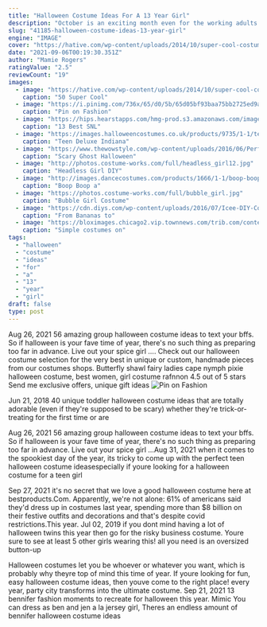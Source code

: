 ```yaml
---
title: "Halloween Costume Ideas For A 13 Year Girl"
description: "October is an exciting month even for the working adults. We get to break away from our professional work attire at least once this month. If you are celebrating halloween at the office, be creative, dress up in appropriate costume and bring some fun to the workplace. Picking an appropriate halloween costume"
slug: "41185-halloween-costume-ideas-13-year-girl"
engine: "IMAGE"
cover: "https://hative.com/wp-content/uploads/2014/10/super-cool-costume-ideas/13-superwoman-costume.jpg"
date: "2021-09-06T00:19:30.351Z"
author: "Mamie Rogers"
ratingValue: "2.5"
reviewCount: "19"
images:
  - image: "https://hative.com/wp-content/uploads/2014/10/super-cool-costume-ideas/13-superwoman-costume.jpg"
    caption: "50 Super Cool"
  - image: "https://i.pinimg.com/736x/65/d0/5b/65d05bf93baa75bb2725ed9a7e95c527--teen-outfits-nice-outfits.jpg"
    caption: "Pin on Fashion"
  - image: "https://hips.hearstapps.com/hmg-prod.s3.amazonaws.com/images/snl-halloween-costumes-1565809924.jpg?crop=0.984xw:0.984xh;0,0&resize=1200:*"
    caption: "13 Best SNL"
  - image: "https://images.halloweencostumes.co.uk/products/9735/1-1/teen-deluxe-indiana-jones-costume.jpg"
    caption: "Teen Deluxe Indiana"
  - image: "https://www.thewowstyle.com/wp-content/uploads/2016/06/Perfect-Ghost-Halloween-Makeup.jpg"
    caption: "Scary Ghost Halloween"
  - image: "http://photos.costume-works.com/full/headless_girl12.jpg"
    caption: "Headless Girl DIY"
  - image: "http://images.dancecostumes.com/products/1666/1-1/boop-boop-a-doop-teen-costume.jpg"
    caption: "Boop Boop a"
  - image: "https://photos.costume-works.com/full/bubble_girl.jpg"
    caption: "Bubble Girl Costume"
  - image: "https://cdn.diys.com/wp-content/uploads/2016/07/Icee-DIY-Costume.jpg"
    caption: "From Bananas to"
  - image: "https://bloximages.chicago2.vip.townnews.com/trib.com/content/tncms/assets/v3/editorial/a/30/a301d266-cbed-11df-bd51-001cc4c002e0/4ca37502b0a2e.image.jpg"
    caption: "Simple costumes on"
tags:
  - "halloween"
  - "costume"
  - "ideas"
  - "for"
  - "a"
  - "13"
  - "year"
  - "girl"
draft: false
type: post
---
```


Aug 26, 2021 56 amazing group halloween costume ideas to text your bffs.  So if halloween is your fave time of year, there's no such thing as preparing too far in advance. Live out your spice girl .... Check out our halloween costume selection for the very best in unique or custom, handmade pieces from our costumes shops.  Butterfly shawl fairy ladies cape nymph pixie halloween costume, best women, girl costume rafnnon 4.5 out of 5 stars Send me exclusive offers, unique gift ideas
![Pin on Fashion](https://i.pinimg.com/736x/65/d0/5b/65d05bf93baa75bb2725ed9a7e95c527--teen-outfits-nice-outfits.jpg "Pin on Fashion")

Jun 21, 2018 40 unique toddler halloween costume ideas that are totally adorable (even if they&#39;re supposed to be scary) whether they&#39;re trick-or-treating for the first time or are
<!--inArticleAds-->

<!--galleryOne-->

Aug 26, 2021 56 amazing group halloween costume ideas to text your bffs.  So if halloween is your fave time of year, there's no such thing as preparing too far in advance. Live out your spice girl ...Aug 31, 2021 when it comes to the spookiest day of the year, its tricky to come up with the perfect teen halloween costume ideasespecially if youre looking for a halloween costume for a teen girl
<!--inArticleAds-->

<!--galleryTwo-->

Sep 27, 2021 it's no secret that we love a good halloween costume here at bestproducts.Com. Apparently, we're not alone: 61% of americans said they'd dress up in costumes last year, spending more than $8 billion on their festive outfits and decorations  and that's despite covid restrictions.This year. Jul 02, 2019 if you dont mind having a lot of halloween twins this year then go for the risky business costume. Youre sure to see at least 5 other girls wearing this! all you need is an oversized button-up
<!--galleryThree-->

Halloween costumes let you be whoever or whatever you want, which is probably why theyre top of mind this time of year. If youre looking for fun, easy halloween costume ideas, then youve come to the right place! every year, party city transforms into the ultimate costume. Sep 21, 2021 13 bennifer fashion moments to recreate for halloween this year. Mimic  You can dress as ben and jen a la jersey girl, Theres an endless amount of bennifer halloween costume ideas